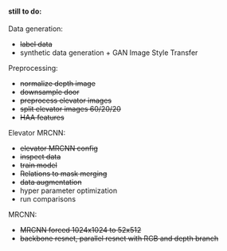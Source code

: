 #### still to do:

Data generation:
* ~~label data~~
* synthetic data generation + GAN Image Style Transfer

Preprocessing:
* ~~normalize depth image~~
* ~~downsample door~~
* ~~preprocess elevator images~~
* ~~split elevator images 60/20/20~~
* ~~HAA features~~

Elevator MRCNN:
* ~~elevator MRCNN config~~
* ~~inspect data~~
* ~~train model~~
* ~~Relations to mask merging~~
* ~~data augmentation~~
* hyper parameter optimization
* run comparisons

MRCNN:
* ~~MRCNN forced 1024x1024 to 52x512~~
* ~~backbone resnet, parallel resnet with RGB and depth branch~~


